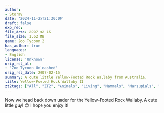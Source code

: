 ```yaml
---
author:
- Stormy
date: '2024-11-25T21:30:00'
draft: false
exp_req:
file_date: 2007-02-15
file_size: 1.62 MB
game: Zoo Tycoon 2
has_author: true
languages:
- English
license: 'Unknown'
orig_rel_at:
- 'Zoo Tycoon Unleashed'
orig_rel_date: 2007-02-15
summary: A cute little Yellow-Footed Rock Wallaby from Australia.
title: Yellow-Footed Rock Wallaby II
zt2tags: ["All", "ZT2", "Animals", "Living", "Mammals", "Marsupials", "Oceania"]
---
```

Now we head back down under for the Yellow-Footed Rock Wallaby. A cute little guy! 😊 I hope you enjoy it!
